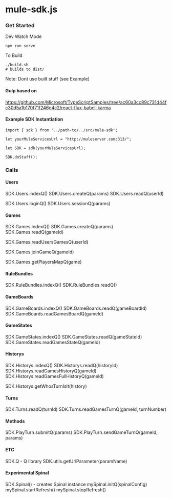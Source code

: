# mule-sdk.js

### Get Started

Dev Watch Mode
```
npm run serve
```

To Build
```
./build.sh
# builds to dist/
```
Note: Dont use built stuff (see Example)

#### Gulp based on

https://github.com/Microsoft/TypeScriptSamples/tree/ac60a3cc89c731d44fc30d5a1b170f71f246e4c2/react-flux-babel-karma

#### Example SDK Instantiation

```
import { sdk } from '../path-to/../src/mule-sdk';

let yourMuleServicesUrl = "http://muleserver.com:313/";

let SDK = sdk(yourMuleServicesUrl);

SDK.doStuff();
```


### Calls

#### Users
SDK.Users.indexQ()
SDK.Users.createQ(params)
SDK.Users.readQ(userId)

SDK.Users.loginQ()
SDK.Users.sessionQ(params)

#### Games
SDK.Games.indexQ()
SDK.Games.createQ(params)
SDK.Games.readQ(gameId)

SDK.Games.readUsersGamesQ(userId)

SDK.Games.joinGameQ(gameId)

SDK.Games.getPlayersMapQ(game)

#### RuleBundles
SDK.RuleBundles.indexQ()
SDK.RuleBundles.readQ()

#### GameBoards
SDK.GameBoards.indexQ()
SDK.GameBoards.readQ(gameBoardId)
SDK.GameBoards.readGamesBoardQ(gameId)

#### GameStates
SDK.GameStates.indexQ()
SDK.GameStates.readQ(gameStateId)
SDK.GameStates.readGamesStateQ(gameId)

#### Historys
SDK.Historys.indexQ()
SDK.Historys.readQ(historyId)
SDK.Historys.readGamesHistoryQ(gameId)
SDK.Historys.readGamesFullHistoryQ(gameId)

SDK.Historys.getWhosTurnIsIt(history)

#### Turns
SDK.Turns.readQ(turnId)
SDK.Turns.readGamesTurnQ(gameId, turnNumber)

#### Methods

SDK.PlayTurn.submitQ(params)
SDK.PlayTurn.sendGameTurnQ(gameId, params)

#### ETC

SDK.Q - Q library
SDK.utils.getUrlParameter(paramName)

#### Experimental Spinal

SDK.Spinal() - creates Spinal instance
mySpinal.initQ(spinalConfig)
mySpinal.startRefresh()
mySpinal.stopRefresh()

